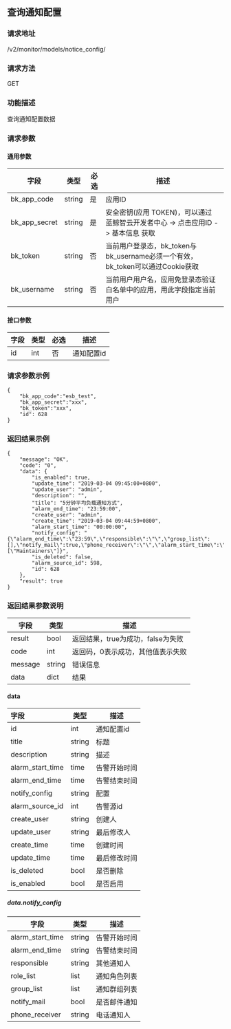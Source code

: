 ## 查询通知配置

### 请求地址

/v2/monitor/models/notice_config/

### 请求方法

GET

### 功能描述

查询通知配置数据

### 请求参数

#### 通用参数

| 字段          | 类型   | 必选 | 描述                                                         |
| ------------- | ------ | ---- | ------------------------------------------------------------ |
| bk_app_code   | string | 是   | 应用ID                                                       |
| bk_app_secret | string | 是   | 安全密钥(应用 TOKEN)，可以通过 蓝鲸智云开发者中心 -> 点击应用ID -> 基本信息 获取 |
| bk_token      | string | 否   | 当前用户登录态，bk_token与bk_username必须一个有效，bk_token可以通过Cookie获取 |
| bk_username   | string | 否   | 当前用户用户名，应用免登录态验证白名单中的应用，用此字段指定当前用户 |

#### 接口参数

| 字段 | 类型 | 必选 | 描述       |
| ---- | ---- | ---- | ---------- |
| id   | int  | 否   | 通知配置id |

### 请求参数示例

```
{
    "bk_app_code":"esb_test",
    "bk_app_secret":"xxx",
    "bk_token":"xxx",
    "id": 628
}
```

### 返回结果示例

```
{
    "message": "OK",
    "code": "0",
    "data": {
        "is_enabled": true,
        "update_time": "2019-03-04 09:45:00+0800",
        "update_user": "admin",
        "description": "",
        "title": "5分钟平均负载通知方式",
        "alarm_end_time": "23:59:00",
        "create_user": "admin",
        "create_time": "2019-03-04 09:44:59+0800",
        "alarm_start_time": "00:00:00",
        "notify_config": "{\"alarm_end_time\":\"23:59\",\"responsible\":\"\",\"group_list\":[],\"notify_mail\":true,\"phone_receiver\":\"\",\"alarm_start_time\":\"00:00\",\"role_list\":[\"Maintainers\"]}",
        "is_deleted": false,
        "alarm_source_id": 598,
        "id": 628
    },
    "result": true
}
```

### 返回结果参数说明

| 字段    | 类型   | 描述                              |
| ------- | ------ | --------------------------------- |
| result  | bool   | 返回结果，true为成功，false为失败 |
| code    | int    | 返回码，0表示成功，其他值表示失败 |
| message | string | 错误信息                          |
| data    | dict   | 结果                              |

#### data

| 字段             | 类型   | 描述         |
| :--------------- | ------ | ------------ |
| id               | int    | 通知配置id   |
| title            | string | 标题         |
| description      | string | 描述         |
| alarm_start_time | time   | 告警开始时间 |
| alarm_end_time   | time   | 告警结束时间 |
| notify_config    | string | 配置         |
| alarm_source_id  | int    | 告警源id     |
| create_user      | string | 创建人       |
| update_user      | string | 最后修改人   |
| create_time      | time   | 创建时间     |
| update_time      | time   | 最后修改时间 |
| is_deleted       | bool   | 是否删除     |
| is_enabled       | bool   | 是否启用     |

##### data.notify_config

| 字段             | 类型   | 描述         |
| ---------------- | ------ | ------------ |
| alarm_start_time | string | 告警开始时间 |
| alarm_end_time   | string | 告警结束时间 |
| responsible      | string | 其他通知人   |
| role_list        | list   | 通知角色列表 |
| group_list       | list   | 通知群组列表 |
| notify_mail      | bool   | 是否邮件通知 |
| phone_receiver   | string | 电话通知人   |

